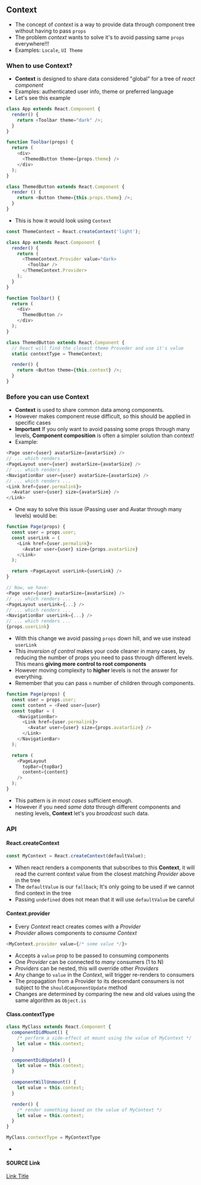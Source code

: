 ## Context
- The concept of _context_ is a way to provide data through component tree without having to pass `props`
- The problem _context_ wants to solve it's to avoid passing same `props` everywhere!!!
- Examples: `Locale`, `UI Theme` 

### When to use Context?
- **Context** is designed to share data considered "global" for a tree of _react component_
- Examples: authenticated user info, theme or preferred language
- Let's see this example
```javascript
class App extends React.Component {
  render() {
    return <Toolbar theme="dark" />;
  }
}

function Toolbar(props) {
  return (
    <div>
      <ThemedButton theme={props.theme} />
    </div>
  );
}

class ThemedButton extends React.Component {
  render () {
    return <Button theme={this.props.theme} />;
  }
}
```

- This is how it would look using `Context`
```javascript
const ThemeContext = React.createContext('light');

class App extends React.Component {
  render() {
    return (
      <ThemeContext.Provider value="dark>
        <Toolbar />
      </ThemeContext.Provider>
    );
  }
}

function Toolbar() {
  return (
    <div>
      ThemedButton />
    </div>
  );
}

class ThemedButton extends React.Component {
  // React will find the closest theme Proveder and use it's value
  static contextType = ThemeContext;

  render() {
    return <Button theme={this.context} />;
  }
}
```

### Before you can use Context
- **Context** is used to share common data among components. 
- However makes component reuse difficult, so this should be applied in specific cases
- **Important** If you only want to avoid passing some props through many levels, **Component composition** is often a simpler solution than context!
- Example:
```javascript
<Page user={user} avatarSize={avatarSize} />
// ... which renders ...
<PageLayout user={user} avatarSize={avatarSize} />
// ... which renders ...
<NavigationBar user={user} avatarSize={avatarSize} />
// ... which renders ...
<Link href={user.permalink}>
  <Avatar user={user} size={avatarSize} />
</Link>
```
- One way to solve this issue (Passing user and Avatar through many levels) would be:
```javascript
function Page(props) {
  const user = props.user;
  const userLink = (
    <Link href={user.permalink}>
      <Avatar user={user} size={props.avatarSize}
    </Link>
  );

  return <PageLayout userLink={userLink} />
}

// Now, we have:
<Page user={user} avatarSize={avatarSize} />
// ... which renders ...
<PageLayout userLink={...} />
// ... which renders ...
<NavigationBar userLink={...} />
// ... which renders ...
{props.userLink}
```
- With this change we avoid passing `props` down hill, and we use instead `userLink`
- This _inversion of control_ makes your code cleaner in many cases, by reducing the number of props you need to pass through different levels. This means **giving more control to root components**
- However moving complexity to **higher** levels is not the answer for everything. 
- Remember that you can pass `n` number of children through components.
```javascript
function Page(props) {
  const user = props.user;
  const content = <Feed user={user}
  const topBar = (
    <NavigationBar>
      <Link href={user.permalink}>
        <Avatar user={user} size={props.avatarSize} />
      </Link>
    </NavigationBar>
  );

  return (
    <PageLayout
      topBar={topBar}
      content={content}
    />
  );
}
```
- This pattern is _in most cases_ sufficient enough.
- However if you need _same data_ through different components and nesting levels, **Context** let's you _broadcast_ such data.

### API
#### React.createContext
```javascript
const MyContext = React.createContext(defaultValue);
```
- When react renders a components that subscribes to this **Context**, it will read the current context value from  the closest matching _Provider_ above in the tree
- The `defaultValue` is our `fallback`; It's only going to be used if we cannot find context in the tree
- Passing `undefined` does not mean that it will use `defaultValue` be careful

#### Context.provider
- Every *Context* react creates comes with a *Provider*
- *Provider* allows components to _consume_ _Context_
```javascript
<MyContext.provider value={/* some value */}>
```
- Accepts a `value` prop to be passed to consuming components
- One *Provider* can be connected to *many* consumers (1 to N)
- *Providers* can be nested, this will override other *Providers*
- Any change to `value` in the *Context*, will trigger re-renders to consumers
- The propagation from a Provider to its descendant consumers is not subject to the `shouldComponentUpdate` method
- Changes are determined by comparing the new and old values using the same algorithm as `Object.is`

#### Class.contextType
```javascript
class MyClass extends React.Component {
  componentDidMount() {
    /* perform a side-effect at mount using the value of MyContext */
    let value = this.context;
  }

  componentDidUpdate() {
    let value = this.context;
  }

  componentWillUnmount() {
    let value = this.context;  
  }

  render() {
    /* render something based on the value of MyContext */
    let value = this.context;
  }
}

MyClass.contextType = MyContextType
```
- 

#### SOURCE Link
[Link Title](http://example.com)

